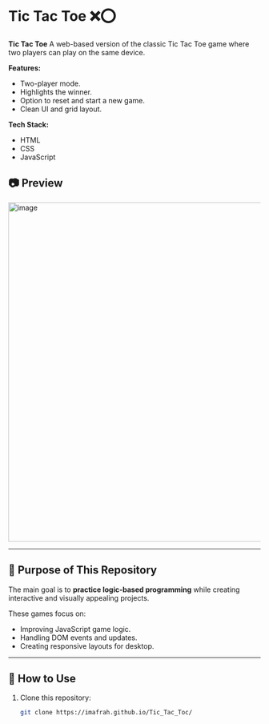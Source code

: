 # Tic Tac Toe ❌⭕

**Tic Tac Toe** A web-based version of the classic Tic Tac Toe game where two players can play on the same device.

**Features:**
- Two-player mode.
- Highlights the winner.
- Option to reset and start a new game.
- Clean UI and grid layout.

**Tech Stack:**
- HTML
- CSS
- JavaScript

## 📷 Preview
<img width="1365" height="678" alt="image" src="https://github.com/user-attachments/assets/3637372f-e4b8-4149-81de-abab53fad303" />



---

## 🚀 Purpose of This Repository
The main goal is to **practice logic-based programming** while creating interactive and visually appealing projects.

These games focus on:
- Improving JavaScript game logic.
- Handling DOM events and updates.
- Creating responsive layouts for desktop.

---

## 📜 How to Use

1. Clone this repository:
   ```bash
   git clone https://imafrah.github.io/Tic_Tac_Toc/




